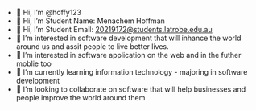 - 👋 Hi, I’m @hoffy123
- 👋 Hi, I’m Student Name: Menachem  Hoffman
- 👋 Hi, I’m Student Email: 20219172@students.latrobe.edu.au
- 👀 I’m interested in software development that will inhance the world around us and assit people to live better lives.
- 👀 I’m interested in software application on the web and in the futher moblie too
- 🌱 I’m currently learning information technology - majoring in software development
- 💞️ I’m looking to collaborate on software that will help businesses and people improve the world around them

<!---
hoffy123/hoffy123 is a ✨ special ✨ repository because its `README.md` (this file) appears on your GitHub profile.
You can click the Preview link to take a look at your changes.
--->
